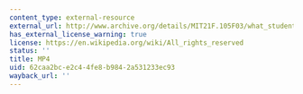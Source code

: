 ```yaml
---
content_type: external-resource
external_url: http://www.archive.org/details/MIT21F.105F03/what_students_are_thinking-220k.mp4
has_external_license_warning: true
license: https://en.wikipedia.org/wiki/All_rights_reserved
status: ''
title: MP4
uid: 62caa2bc-e2c4-4fe8-b984-2a531233ec93
wayback_url: ''
---
```

